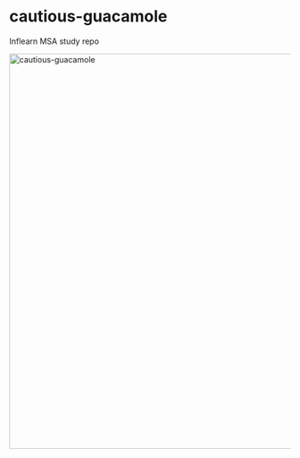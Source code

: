 # cautious-guacamole
Inflearn MSA study repo

<img width="708" alt="cautious-guacamole" src="https://github.com/user-attachments/assets/29d7fe62-53c0-4e09-abab-982f7fc8acff">

